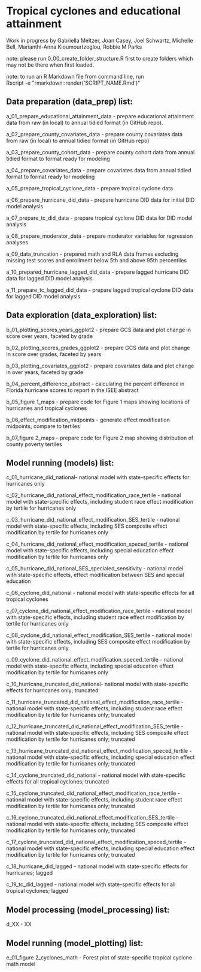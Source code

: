 # Tropical cyclones and educational attainment

Work in progress by Gabriella Meltzer, Joan Casey, Joel Schwartz, Michelle Bell, Marianthi-Anna Kioumourtzoglou, Robbie M Parks

note: please run 0_00_create_folder_structure.R first to create folders which may not be there when first loaded.

note: to run an R Markdown file from command line, run\
Rscript -e "rmarkdown::render('SCRIPT_NAME.Rmd')"

## Data preparation (data_prep) list:

a_01_prepare_educational_attainment_data - prepare educational attainment data from raw (in local) to annual tidied format (in GitHub repo).

a_02_prepare_county_covariates_data - prepare county covariates data from raw (in local) to annual tidied format (in GitHub repo)

a_03_prepare_county_cohort_data - prepare county cohort data from annual tidied format to format ready for modeling

a_04_prepare_covariates_data - prepare covariates data from annual tidied format to format ready for modeling

a_05_prepare_tropical_cyclone_data - prepare tropical cyclone data

a_06_prepare_hurricane_did_data - prepare hurricane DID data for initial DID model analysis

a_07_prepare_tc_did_data - prepare tropical cyclone DID data for DID model analysis

a_08_prepare_moderator_data - prepare moderator variables for regression analyses

a_09_data_truncation - prepared math and RLA data frames excluding missing test scores and enrollment below 5th and above 95th percentiles

a_10_prepared_hurricane_lagged_did_data - prepare lagged hurricane DID data for lagged DID model analysis

a_11_prepare_tc_lagged_did_data - prepare lagged tropical cyclone DID data for lagged DID model analysis

## Data exploration (data_exploration) list:

b_01_plotting_scores_years_ggplot2 - prepare GCS data and plot change in score over years, faceted by grade

b_02_plotting_scores_grades_ggplot2 - prepare GCS data and plot change in score over grades, faceted by years

b_03_plotting_covariates_ggplot2 - prepare covariates data and plot change in over years, faceted by grade

b_04_percent_difference_abstract - calculating the percent difference in Florida hurricane scores to report in the ISEE abstract

b_05_figure 1_maps - prepare code for Figure 1 maps showing locations of hurricanes and tropical cyclones

b_06_effect_modification_midpoints - generate effect modification midpoints, compare to tertiles

b_07_figure 2_maps - prepare code for Figure 2 map showing distribution of county poverty tertiles

## Model running (models) list:

c_01_hurricane_did_national- national model with state-specific effects for hurricanes only

c_02_hurricane_did_national_effect_modification_race_tertile - national model with state-specific effects, including student race effect modification by tertile for hurricanes only

c_03_hurricane_did_national_effect_modification_SES_tertile - national model with state-specific effects, including SES composite effect modification by tertile for hurricanes only

c_04_hurricane_did_national_effect_modification_speced_tertile - national model with state-specific effects, including special education effect modification by tertile for hurricanes only

c_05_hurricane_did_national_SES_specialed_sensitivity - national model with state-specific effects, effect modification between SES and special education

c_06_cyclone_did_national - national model with state-specific effects for all tropical cyclones

c_07_cyclone_did_national_effect_modification_race_tertile - national model with state-specific effects, including student race effect modification by tertile for hurricanes only

c_08_cyclone_did_national_effect_modification_SES_tertile - national model with state-specific effects, including SES composite effect modification by tertile for hurricanes only

c_09_cyclone_did_national_effect_modification_speced_tertile - national model with state-specific effects, including special education effect modification by tertile for hurricanes only

c_10_hurricane_truncated_did_national- national model with state-specific effects for hurricanes only; truncated

c_11_hurricane_truncated_did_national_effect_modification_race_tertile - national model with state-specific effects, including student race effect modification by tertile for hurricanes only; truncated

c_12_hurricane_truncated_did_national_effect_modification_SES_tertile - national model with state-specific effects, including SES composite effect modification by tertile for hurricanes only; truncated

c_13_hurricane_truncated_did_national_effect_modification_speced_tertile - national model with state-specific effects, including special education effect modification by tertile for hurricanes only; truncated

c_14_cyclone_truncated_did_national - national model with state-specific effects for all tropical cyclones; truncated

c_15_cyclone_truncated_did_national_effect_modification_race_tertile - national model with state-specific effects, including student race effect modification by tertile for hurricanes only; truncated

c_16_cyclone_truncated_did_national_effect_modification_SES_tertile - national model with state-specific effects, including SES composite effect modification by tertile for hurricanes only; truncated

c_17_cyclone_truncated_did_national_effect_modification_speced_tertile - national model with state-specific effects, including special education effect modification by tertile for hurricanes only; truncated

c_18_hurricane_did_lagged - national model with state-specific effects for hurricanes; lagged

c_19_tc_did_lagged - national model with state-specific effects for all tropical cyclones; lagged

## Model processing (model_processing) list:

d_XX - XX

## Model running (model_plotting) list:

e_01_figure 2_cyclones_math - Forest plot of state-specific tropical cyclone math model
